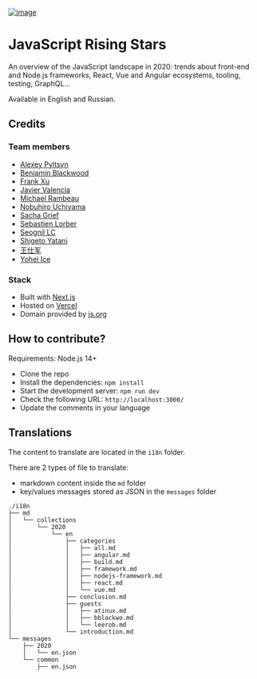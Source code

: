 [![image](https://user-images.githubusercontent.com/5546996/104084816-f63d2200-528d-11eb-96ca-50296b643f6e.png)](https://javascript-risingstars.vercel.app/)

# JavaScript Rising Stars

An overview of the JavaScript landscape in 2020: trends about front-end and Node.js frameworks, React, Vue and Angular ecosystems, tooling, testing, GraphQL...

Available in English and Russian.
## Credits

### Team members

- [Alexey Pyltsyn](https://lex111.ru/)
- [Benjamin Blackwood](https://twitter.com/B_Blackwo)
- [Frank Xu](https://github.com/frankyxhl)
- [Javier Valencia](http://www.jvalen.com)
- [Michael Rambeau](https://michaelrambeau.com)
- [Nobuhiro Uchiyama](https://github.com/azukiwasher)
- [Sacha Grief](http://sachagreif.com/)
- [Sebastien Lorber](https://sebastienlorber.com/)
- [Seognil LC](https://github.com/seognil)
- [Shigeto Yatani](https://www.facebook.com/vanxx2)
- [王仕军](https://github.com/wangshijun)
- [Yohei Ice](https://github.com/meltedice)

### Stack

- Built with [Next.js](https://nextjs.org/)
- Hosted on [Vercel](https://vercel.com/)
- Domain provided by [js.org](https://dns.js.org/)

## How to contribute?

Requirements: Node.js 14+

- Clone the repo
- Install the dependencies: `npm install`
- Start the development server: `npm run dev`
- Check the following URL: `http://localhost:3000/`
- Update the comments in your language

## Translations

The content to translate are located in the `i18n` folder.

There are 2 types of file to translate:

- markdown content inside the `md` folder
- key/values messages stored as JSON in the `messages` folder

```
./i18n
├── md
│   └── collections
│       └── 2020
│           └── en
│               ├── categories
│               │   ├── all.md
│               │   ├── angular.md
│               │   ├── build.md
│               │   ├── framework.md
│               │   ├── nodejs-framework.md
│               │   ├── react.md
│               │   └── vue.md
│               ├── conclusion.md
│               ├── guests
│               │   ├── atinux.md
│               │   ├── bblackwo.md
│               │   └── leerob.md
│               └── introduction.md
└── messages
    ├── 2020
    │   └── en.json
    └── common
        ├── en.json
```
